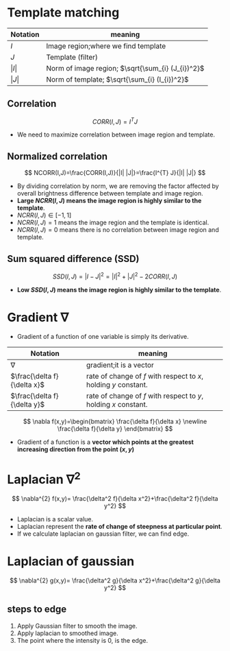 # Template matching

| Notation | meaning                                           |
| -------- | ------------------------------------------------- |
| $I$      | Image region;where we find template               |
| $J$      | Template (filter)                                 |
| $\|I\|$  | Norm of image region; $\sqrt{\sum_{i} (J_{i})^2}$ |
| $\|J\|$  | Norm of template; $\sqrt{\sum_{i} (I_{i})^2}$     |

## Correlation

$$ CORR(I,J)=I^{T} J $$

- We need to maximize correlation between image region and template.

## Normalized correlation

$$ NCORR(I,J)=\frac{CORR(I,J)}{|I| |J|}=\frac{I^{T} J}{|I| |J|} $$

- By dividing correlation by norm, we are removing the factor affected by
  overall brightness difference between template and image region.
- **Large $NCRR(I,J)$ means the image region is highly similar to the
  template**.
- $NCRR(I,J)\in[-1,1]$
- $NCRR(I,J)=1$ means the image region and the template is identical.
- $NCRR(I,J)=0$ means there is no correlation between image region and template.

## Sum squared difference (SSD)

$$ SSD(I,J)=|I-J|^{2}=|I|^{2}+|J|^{2}-2CORR(I,J) $$

- **Low $SSD(I,J)$ means the image region is highly similar to the template**.

# Gradient $\nabla$

- Gradient of a function of one variable is simply its derivative.

| Notation                    | meaning                                                          |
| --------------------------- | ---------------------------------------------------------------- |
| $\nabla$                    | gradient;it is a vector                                          |
| $\frac{\delta f}{\delta x}$ | rate of change of $f$ with respect to $x$, holding $y$ constant. |
| $\frac{\delta f}{\delta y}$ | rate of change of $f$ with respect to $y$, holding $x$ constant. |

$$ \nabla f(x,y)=\begin{bmatrix} \frac{\delta f}{\delta x} \newline \frac{\delta
f}{\delta y} \end{bmatrix} $$

- Gradient of a function is a **vector which points at the greatest increasing
  direction from the point $(x,y)$**

# Laplacian $\nabla^{2}$

$$ \nabla^{2} f(x,y)= \frac{\delta^2 f}{\delta x^2}+\frac{\delta^2 f}{\delta
y^2} $$

- Laplacian is a scalar value.
- Laplacian represent the **rate of change of steepness at particular point**.
- If we calculate laplacian on gaussian filter, we can find edge.

# Laplacian of gaussian

$$ \nabla^{2} g(x,y)= \frac{\delta^2 g}{\delta x^2}+\frac{\delta^2 g}{\delta
y^2} $$

## steps to edge

1. Apply Gaussian filter to smooth the image.
2. Apply laplacian to smoothed image.
3. The point where the intensity is $0$, is the edge.
